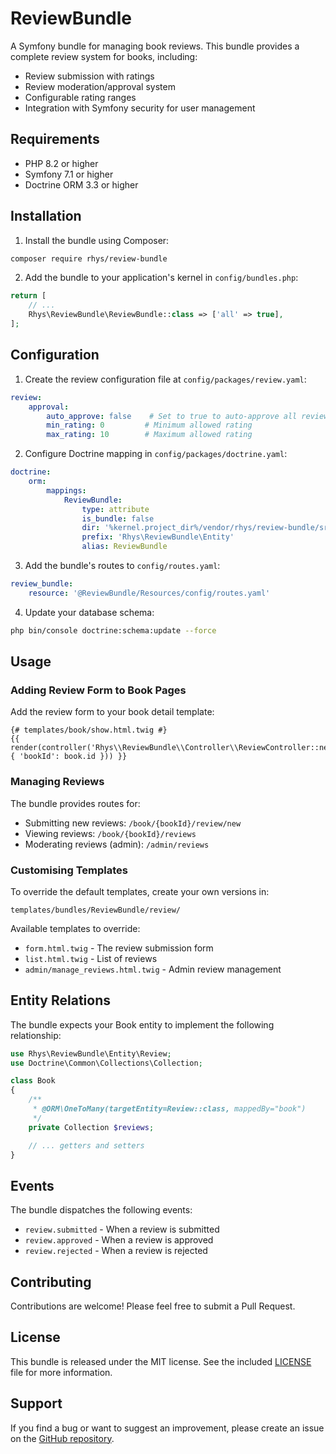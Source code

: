 # ReviewBundle

A Symfony bundle for managing book reviews. This bundle provides a complete review system for books, including:
- Review submission with ratings
- Review moderation/approval system
- Configurable rating ranges
- Integration with Symfony security for user management

## Requirements

- PHP 8.2 or higher
- Symfony 7.1 or higher
- Doctrine ORM 3.3 or higher

## Installation

1. Install the bundle using Composer:
```bash
composer require rhys/review-bundle
```

2. Add the bundle to your application's kernel in `config/bundles.php`:
```php
return [
    // ...
    Rhys\ReviewBundle\ReviewBundle::class => ['all' => true],
];
```

## Configuration

1. Create the review configuration file at `config/packages/review.yaml`:
```yaml
review:
    approval:
        auto_approve: false    # Set to true to auto-approve all reviews
        min_rating: 0         # Minimum allowed rating
        max_rating: 10        # Maximum allowed rating
```

2. Configure Doctrine mapping in `config/packages/doctrine.yaml`:
```yaml
doctrine:
    orm:
        mappings:
            ReviewBundle:
                type: attribute
                is_bundle: false
                dir: '%kernel.project_dir%/vendor/rhys/review-bundle/src/Entity'
                prefix: 'Rhys\ReviewBundle\Entity'
                alias: ReviewBundle
```

3. Add the bundle's routes to `config/routes.yaml`:
```yaml
review_bundle:
    resource: '@ReviewBundle/Resources/config/routes.yaml'
```

4. Update your database schema:
```bash
php bin/console doctrine:schema:update --force
```

## Usage

### Adding Review Form to Book Pages

Add the review form to your book detail template:

```twig
{# templates/book/show.html.twig #}
{{ render(controller('Rhys\\ReviewBundle\\Controller\\ReviewController::new', { 'bookId': book.id })) }}
```

### Managing Reviews

The bundle provides routes for:
- Submitting new reviews: `/book/{bookId}/review/new`
- Viewing reviews: `/book/{bookId}/reviews`
- Moderating reviews (admin): `/admin/reviews`

### Customising Templates

To override the default templates, create your own versions in:
```
templates/bundles/ReviewBundle/review/
```

Available templates to override:
- `form.html.twig` - The review submission form
- `list.html.twig` - List of reviews
- `admin/manage_reviews.html.twig` - Admin review management

## Entity Relations

The bundle expects your Book entity to implement the following relationship:

```php
use Rhys\ReviewBundle\Entity\Review;
use Doctrine\Common\Collections\Collection;

class Book
{
    /**
     * @ORM\OneToMany(targetEntity=Review::class, mappedBy="book")
     */
    private Collection $reviews;

    // ... getters and setters
}
```

## Events

The bundle dispatches the following events:
- `review.submitted` - When a review is submitted
- `review.approved` - When a review is approved
- `review.rejected` - When a review is rejected

## Contributing

Contributions are welcome! Please feel free to submit a Pull Request.

## License

This bundle is released under the MIT license. See the included [LICENSE](LICENSE) file for more information.

## Support

If you find a bug or want to suggest an improvement, please create an issue on the [GitHub repository](https://github.com/yourusername/ReviewBundler).
```
